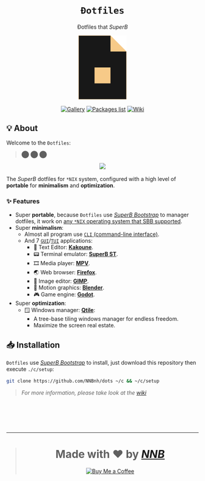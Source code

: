 <h1 align="center"><code>Đotfiles</code></h1>
<p align="center">Đotfiles that <i>SuperB</i></p>
<p align="center"><a href="https://github.com/NNBnh/dots"><img width="25%" src="extra/logo.png"></a></p>
<p align="center"><a href="https://github.com/NNBnh/dots/discussions/7"><img src="https://img.shields.io/badge/gallery%20-%23F7CA88.svg?style=for-the-badge" alt="Gallery"></a> <a href="backpack.yaml"><img src="https://img.shields.io/badge/packages_list%20-%23F7CA88.svg?style=for-the-badge" alt="Packages list"></a> <a href="https://github.com/NNBnh/dots/wiki"><img src="https://img.shields.io/badge/wiki%20-%23F7CA88.svg?style=for-the-badge" alt="Wiki"></a></p>

## 💡 About
Welcome to the `Đotfiles`:

> ⬤ ⬤ ⬤

<p align="center"><img src="https://user-images.githubusercontent.com/43980777/108480424-85941700-72c9-11eb-8380-89ddb5202607.png"></p>

The *SuperB* dotfiles for `*NIX` system, configured with a high level of **portable** for **minimalism** and **optimization**.

### ✨ Features
- Super **portable**, because `Đotfiles` use [*SuperB Bootstrap*](https://github.com/NNBnh/superb-bootstrap) to manager dotfiles, it work on [any `*NIX` operating system that SBB supported](https://github.com/NNBnh/superb-bootstrap#-features).
- Super **minimalism**:
  - Almost all program use [`CLI` (command-line interface)](https://en.wikipedia.org/wiki/Command-line_interface).
  - And 7 [`GUI`](https://en.wikipedia.org/wiki/Graphical_user_interface "Graphical user interface")/[`TUI`](https://en.wikipedia.org/wiki/Text-based_user_interface "Text-based user interface") applications:
    - 📝 Text Editor: [**Kakoune**](https://github.com/NNBnh/dots/wiki/which#-text-editor "Also used as a $PAGER").
    - 📟 Terminal emulator: [**SuperB ST**](https://github.com/NNBnh/dots/wiki/which#-terminal-emulator).
    - 🎞️ Media player: [**MPV**](https://github.com/NNBnh/dots/wiki/which#%EF%B8%8F-media-player "Also used as a image viewer").
    - 🌏 Web browser: [**Firefox**](https://github.com/NNBnh/dots/wiki/which#-web-browser).
    - 🎨 Image editor: [**GIMP**](https://github.com/NNBnh/dots/wiki/which#%EF%B8%8F-image-editor).
    - 🎥 Motion graphics: [**Blender**](https://github.com/NNBnh/dots/wiki/which#-motion-graphics).
    - 🎮 Game engine: [**Godot**](https://github.com/NNBnh/dots/wiki/which#-game-engine).
- Super **optimization**:
  - 🪟 Windows manager: [**Qtile**](https://github.com/NNBnh/dots/wiki/which#-windows-manager):
    - A tree-base tiling windows manager for endless freedom.
    - Maximize the screen real estate.

## 📥 Installation
`Đotfiles` use [*SuperB Bootstrap*](https://github.com/NNBnh/superb-bootstrap) to install, just download this repository then execute `./c/setup`:

```sh
git clone https://github.com/NNBnh/dots ~/c && ~/c/setup
```

> *For more information, please take look at the [wiki](https://github.com/NNBnh/dots/wiki)*

<br><br><br><br>

---

> <h1 align="center">Made with ❤️ by <a href="https://github.com/NNBnh"><i>NNB</i></a></h1>
>
> <p align="center"><a href="https://www.buymeacoffee.com/nnbnh"><img src="https://img.shields.io/badge/buy_me_a_coffee%20-%23F7CA88.svg?logo=buy-me-a-coffee&logoColor=333333&style=for-the-badge" alt="Buy Me a Coffee"></a></p>
